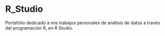 # R_Studio
Portafolio dedicado a mis trabajos personales de análisis de datos a través del programación R, en R Studio.
